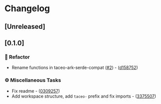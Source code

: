 # Changelog

## [Unreleased]

## [0.1.0]

### 🚜 Refactor


- Rename functions in taceo-ark-serde-compat ([#2](https://github.com/taceolabs/eddsa-babyjubjub/pull/2)) - ([d158752](https://github.com/taceolabs/eddsa-babyjubjub/commit/d158752b663eb29801f5ea23c8ff5efd3a1b4d0b))

### ⚙️ Miscellaneous Tasks


- Fix readme - ([0309257](https://github.com/taceolabs/eddsa-babyjubjub/commit/0309257aa748e3fbc5e0c7fa44f6e48a39d454fd))
- Add workspace structure, add `taceo-` prefix and fix imports - ([3375507](https://github.com/taceolabs/eddsa-babyjubjub/commit/337550723435f4815cb9e1e0d011b93d06f1574a))

